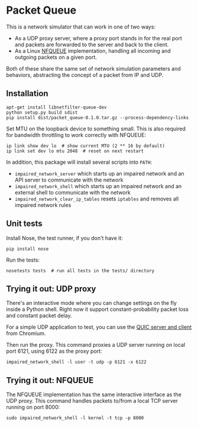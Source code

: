 # Packet Queue

This is a network simulator that can work in one of two ways:

- As a UDP proxy server, where a proxy port stands in for the real port and
  packets are forwarded to the server and back to the client.
- As a Linux [NFQUEUE](http://www.netfilter.org/projects/libnetfilter_queue/)
  implementation, handling all incoming and outgoing packets on a given port.

Both of these share the same set of network simulation parameters and behaviors,
abstracting the concept of a packet from IP and UDP.

## Installation

```
apt-get install libnetfilter-queue-dev
python setup.py build sdist
pip install dist/packet_queue-0.1.0.tar.gz --process-dependency-links
```

Set MTU on the loopback device to something small. This is also required
for bandwidth throttling to work correctly with NFQUEUE:

```
ip link show dev lo  # show current MTU (2 ** 16 by default)
ip link set dev lo mtu 2048  # reset on next restart
```

In addition, this package will install several scripts into `PATH`:

* `impaired_network_server` which starts up an impaired network and an API
  server to communicate with the network
* `impaired_network_shell` which starts up an impaired network and an external
  shell to communicate with the network
* `impaired_network_clear_ip_tables` resets `iptables` and removes all impaired
  network rules

## Unit tests

Install Nose, the test runner, if you don't have it:

```
pip install nose
```

Run the tests:

```
nosetests tests  # run all tests in the tests/ directory
```

## Trying it out: UDP proxy

There's an interactive mode where you can change settings on the fly inside a
Python shell. Right now it support constant-probability packet loss and constant
packet delay.

For a simple UDP application to test, you can use the
[QUIC server and client](https://www.chromium.org/quic/playing-with-quic) from
Chromium.

Then run the proxy. This command proxies a UDP server running on local port
6121, using 6122 as the proxy port:

```
impaired_network_shell -l user -t udp -p 6121 -x 6122
```

## Trying it out: NFQUEUE

The NFQUEUE implementation has the same interactive interface as the UDP proxy.
This command handles packets to/from a local TCP server running on port 8000:

```
sudo impaired_network_shell -l kernel -t tcp -p 8000
```

